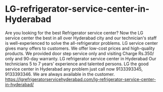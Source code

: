# LG-refrigerator-service-center-in-Hyderabad
 Are you looking for the best Refrigerator service center? Now the LG service center the best in all over Hyderabad city and our technician's staff is well-experienced to solve the all-refrigerator problems. LG service center gives many offers to customers. We offer low-cost prices and high-quality products.  We provided door step service only and visiting Charge Rs.350/ only and 90-day warranty. LG refrigerator service center in Hyderabad Our technicians 5 to 7 years’ experience and talented persons. LG the good service center in Hyderabad any problem just call now 9133393345, 9133393346. We are always available in the customer.   https://lgrefrigeratorservicehyderabad.com/lg-refrigerator-service-center-in-hyderabad/
